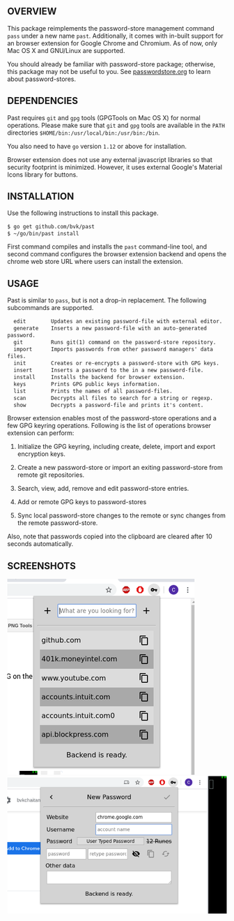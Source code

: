 OVERVIEW
--------

This package reimplements the password-store management command `pass` under a
new name `past`. Additionally, it comes with in-built support for an browser
extension for Google Chrome and Chromium. As of now, only Mac OS X and
GNU/Linux are supported.

You should already be familiar with password-store package; otherwise, this
package may not be useful to you. See
[passwordstore.org](https://passwordstore.org) to learn about password-stores.

DEPENDENCIES
------------

Past requires `git` and `gpg` tools (GPGTools on Mac OS X) for normal
operations. Please make sure that `git` and `gpg` tools are available in the
`PATH` directories `$HOME/bin:/usr/local/bin:/usr/bin:/bin`.

You also need to have `go` version `1.12` or above for installation.

Browser extension does not use any external javascript libraries so that
security footprint is minimized. However, it uses external Google's Material
Icons library for buttons.

INSTALLATION
------------

Use the following instructions to install this package.

```
$ go get github.com/bvk/past
$ ~/go/bin/past install
```

First command compiles and installs the `past` command-line tool, and second
command configures the browser extension backend and opens the chrome web store
URL where users can install the extension.

USAGE
-----

Past is similar to `pass`, but is not a drop-in replacement. The following
subcommands are supported.

```
  edit        Updates an existing password-file with external editor.
  generate    Inserts a new password-file with an auto-generated password.
  git         Runs git(1) command on the password-store repository.
  import      Imports passwords from other password managers' data files.
  init        Creates or re-encrypts a password-store with GPG keys.
  insert      Inserts a password to the in a new password-file.
  install     Installs the backend for browser extension.
  keys        Prints GPG public keys information.
  list        Prints the names of all password-files.
  scan        Decrypts all files to search for a string or regexp.
  show        Decrypts a password-file and prints it's content.
```

Browser extension enables most of the password-store operations and a few GPG
keyring operations. Following is the list of operations browser extension can
perform:

1. Initialize the GPG keyring, including create, delete, import and export
encryption keys.

2. Create a new password-store or import an exiting password-store from remote
git repositories.

3. Search, view, add, remove and edit password-store entries.

4. Add or remote GPG keys to password-stores

5. Sync local password-store changes to the remote or sync changes from the
remote password-store.

Also, note that passwords copied into the clipboard are cleared after 10
seconds automatically.

SCREENSHOTS
-----------

![Search Passwords Page](extras/search-passwords.png?raw=true)
![Add  Password Page](extras/add-password.png?raw=true)
